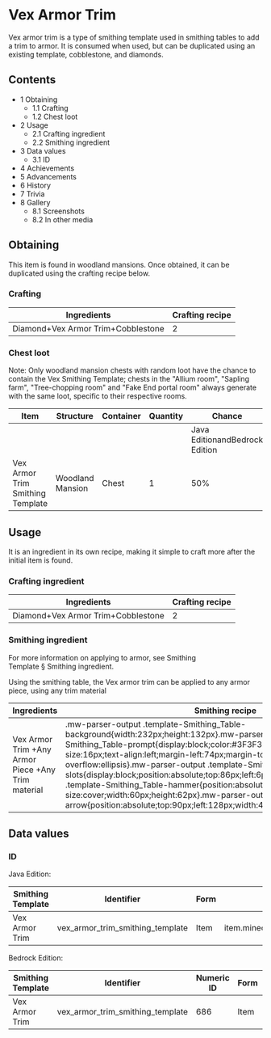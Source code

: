 # Vex Armor Trim
Vex armor trim is a type of smithing template used in smithing tables to add a trim to armor. It is consumed when used, but can be duplicated using an existing template, cobblestone, and diamonds.

## Contents
- 1 Obtaining
	- 1.1 Crafting
	- 1.2 Chest loot
- 2 Usage
	- 2.1 Crafting ingredient
	- 2.2 Smithing ingredient
- 3 Data values
	- 3.1 ID
- 4 Achievements
- 5 Advancements
- 6 History
- 7 Trivia
- 8 Gallery
	- 8.1 Screenshots
	- 8.2 In other media

## Obtaining
This item is found in woodland mansions. Once obtained, it can be duplicated using the crafting recipe below.

### Crafting
| Ingredients                        | Crafting recipe |
|------------------------------------|-----------------|
| Diamond+Vex Armor Trim+Cobblestone | 2               |

### Chest loot
Note: Only woodland mansion chests with random loot have the chance to contain the Vex Smithing Template; chests in the "Allium room", "Sapling farm", "Tree-chopping room" and "Fake End portal room" always generate with the same loot, specific to their respective rooms.

| Item                             | Structure        | Container | Quantity | Chance                         |
|----------------------------------|------------------|-----------|----------|--------------------------------|
|                                  |                  |           |          | Java EditionandBedrock Edition |
| Vex Armor Trim Smithing Template | Woodland Mansion | Chest     | 1        | 50%                            |

## Usage
It is an ingredient in its own recipe, making it simple to craft more after the initial item is found.

### Crafting ingredient
| Ingredients                        | Crafting recipe |
|------------------------------------|-----------------|
| Diamond+Vex Armor Trim+Cobblestone | 2               |

### Smithing ingredient
For more information on applying to armor, see Smithing Template § Smithing ingredient.

Using the smithing table, the Vex armor trim can be applied to any armor piece, using any trim material

| Ingredients                                        | Smithing recipe                                                                                                                                                                                                                                                                                                                                                                                                                                                                                                                                                                                                                                           |
|----------------------------------------------------|-----------------------------------------------------------------------------------------------------------------------------------------------------------------------------------------------------------------------------------------------------------------------------------------------------------------------------------------------------------------------------------------------------------------------------------------------------------------------------------------------------------------------------------------------------------------------------------------------------------------------------------------------------------|
| Vex Armor Trim +Any Armor Piece +Any Trim material | .mw-parser-output .template-Smithing_Table-background{width:232px;height:132px}.mw-parser-output .template-Smithing_Table-prompt{display:block;color:#3F3F3F;font-family:Minecraft;font-size:16px;text-align:left;margin-left:74px;margin-top:24px;overflow:hidden;text-overflow:ellipsis}.mw-parser-output .template-Smithing_Table-slots{display:block;position:absolute;top:86px;left:6px}.mw-parser-output .template-Smithing_Table-hammer{position:absolute;top:6px;left:6px;background-size:cover;width:60px;height:62px}.mw-parser-output .template-Smithing_Table-arrow{position:absolute;top:90px;left:128px;width:44px;height:30px}Upgrade Gear |

## Data values
### ID
Java Edition:

| Smithing Template | Identifier                       | Form | Translation key                                                           |
|-------------------|----------------------------------|------|---------------------------------------------------------------------------|
| Vex Armor Trim    | vex_armor_trim_smithing_template | Item | item.minecraft.vex_armor_trim_smithing_templatetrim_pattern.minecraft.vex |

Bedrock Edition:

| Smithing Template | Identifier                       | Numeric ID | Form | Translation key                                  |
|-------------------|----------------------------------|------------|------|--------------------------------------------------|
| Vex Armor Trim    | vex_armor_trim_smithing_template | 686        | Item | item.smithing_template.nametrim_pattern.vex.name |


